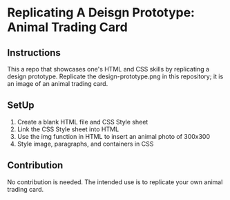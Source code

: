 # Replicating A Deisgn Prototype: Animal Trading Card
## Instructions
This a repo that showcases one's HTML and CSS skills by replicating a design prototype. Replicate the design-prototype.png in this repository; it is an image of an animal trading card. 
##
## SetUp
1. Create a blank HTML file and CSS Style sheet
2. Link the CSS Style sheet into HTML
3. Use the img function in HTML to insert an animal photo of 300x300
4. Style image, paragraphs, and containers in CSS
## Contribution
No contribution is needed. The intended use is to replicate your own animal trading card.
